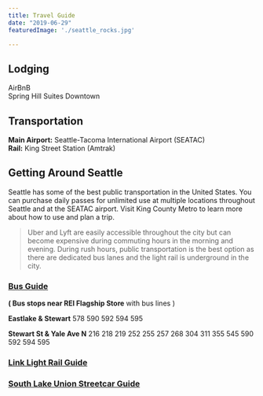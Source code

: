 ```yaml
---
title: Travel Guide
date: "2019-06-29"
featuredImage: './seattle_rocks.jpg'

---
```


## Lodging
AirBnB<br>
Spring Hill Suites Downtown

## Transportation
**Main Airport:** Seattle-Tacoma International Airport (SEATAC)<br>
**Rail:** King Street Station (Amtrak)

## Getting Around Seattle
Seattle has some of the best public transportation in the United States. You can purchase daily passes for unlimited use at multiple locations throughout Seattle and at the SEATAC airport.  Visit King County Metro to learn more about how to use and plan a trip.

> Uber and Lyft are easily accessible throughout the city but can become expensive during commuting hours in the morning and evening. During rush hours, public transportation is the best option as there are dedicated bus lanes and the light rail is underground in the city.

### [Bus Guide](https://kingcounty.gov/depts/transportation/metro/travel-options/bus.aspx)

**( Bus stops near REI Flagship Store** with bus lines ) <br>

**Eastlake & Stewart**
578
590
592
594
595

**Stewart St & Yale Ave N**
216
218
219
252
255
257
268
304
311
355
545
590
592
594
595

### [Link Light Rail Guide](https://kingcounty.gov/depts/transportation/metro/travel-options/rail.aspx)

### [South Lake Union Streetcar Guide](https://seattlestreetcar.org/how-to-ride/south-lake-union-line/)
